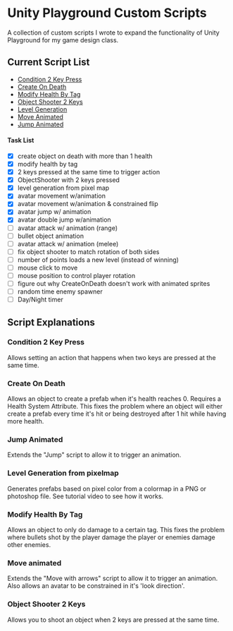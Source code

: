 # Unity Playground Custom Scripts
A collection of custom scripts I wrote to expand the functionality of Unity Playground for my game design class.

## Current Script List
* [Condition 2 Key Press](#Condition-2-Key-Press)
* [Create On Death](#Create-On-Death)
* [Modify Health By Tag](#Modify-Health-By-Tag)
* [Object Shooter 2 Keys](#Object-Shooter-2-Keys)
* [Level Generation](#Level-Generation-from-pixelmap)
* [Move Animated](#Move-Animated)
* [Jump Animated](#Jump-Animated)

#### Task List
- [x] create object on death with more than 1 health
- [x] modify health by tag
- [x] 2 keys pressed at the same time to trigger action
- [x] ObjectShooter with 2 keys pressed
- [x] level generation from pixel map
- [x] avatar movement w/animation
- [x] avatar movement w/animation & constrained flip
- [x] avatar jump w/ animation
- [x] avatar double jump w/animation
- [ ] avatar attack w/ animation (range)
- [ ] bullet object animation
- [ ] avatar attack w/ animation (melee)
- [ ] fix object shooter to match rotation of both sides
- [ ] number of points loads a new level (instead of winning)
- [ ] mouse click to move
- [ ] mouse position to control player rotation
- [ ] figure out why CreateOnDeath doesn't work with animated sprites
- [ ] random time enemy spawner
- [ ] Day/Night timer

## Script Explanations

### Condition 2 Key Press
Allows setting an action that happens when two keys are pressed at the same time.

### Create On Death
Allows an object to create a prefab when it's health reaches 0. Requires a Health System Attribute. This fixes the problem where an object will either create a prefab every time it's hit or being destroyed after 1 hit while having more health.

### Jump Animated
Extends the "Jump" script to allow it to trigger an animation.

### Level Generation from pixelmap
Generates prefabs based on pixel color from a colormap in a PNG or photoshop file. See tutorial video to see how it works.

### Modify Health By Tag
Allows an object to only do damage to a certain tag. This fixes the problem where bullets shot by the player damage the player or enemies damage other enemies.

### Move animated
Extends the "Move with arrows" script to allow it to trigger an animation. Also allows an avatar to be constrained in it's 'look direction'.

### Object Shooter 2 Keys
Allows you to shoot an object when 2 keys are pressed at the same time.
